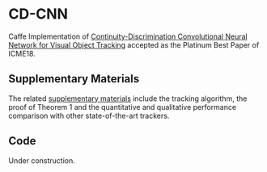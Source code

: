 # CD-CNN
Caffe Implementation of [Continuity-Discrimination Convolutional Neural Network for Visual Object Tracking]() accepted as the Platinum Best Paper of ICME18.

## Supplementary Materials
The related [supplementary materials](https://github.com/MathsXDC/CD-CNN/blob/master/supp.pdf) include the tracking algorithm, the proof of Theorem 1 and the quantitative and qualitative performance comparison with other state-of-the-art trackers.

## Code
Under construction.
